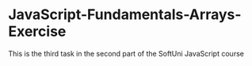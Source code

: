 # JavaScript-Fundamentals-Arrays-Exercise
This is the third task in the second part of the SoftUni JavaScript course
